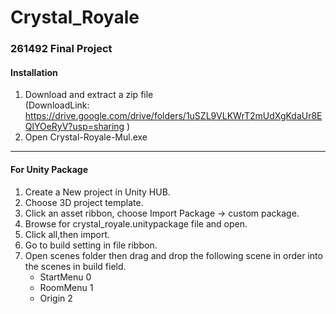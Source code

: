 # Crystal_Royale

### 261492 Final Project

#### Installation
1. Download and extract a zip file </br>(DownloadLink: https://drive.google.com/drive/folders/1uSZL9VLKWrT2mUdXgKdaUr8EQlYOeRyV?usp=sharing )
2. Open Crystal-Royale-Mul.exe

***

#### For Unity Package
1. Create a New project in Unity HUB.
2. Choose 3D project template.
3. Click an asset ribbon, choose Import Package -> custom package.
4. Browse for crystal_royale.unitypackage file and open.
5. Click all,then import.
6. Go to build setting in file ribbon.
7. Open scenes folder then drag and drop the following scene in order into the scenes in build field.
    * StartMenu 0
    * RoomMenu  1
    * Origin    2
